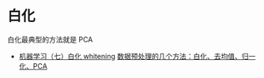
# 白化

白化最典型的方法就是 PCA

- [机器学习（七）白化 whitening](https://blog.csdn.net/hjimce/article/details/50864602)
[数据预处理的几个方法：白化、去均值、归一化、PCA](https://blog.csdn.net/zkp_987/article/details/78684855)
